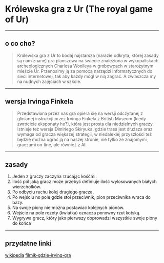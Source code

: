 # Królewska gra z Ur (The royal game of Ur)
----
## o co cho?
>Królewska gra z Ur to bodaj najstarsza (narazie odkryta, której zasady są nam znane) gra planszowa na świecie znaleziona w wykopaliskach archeologicznych Charlesa Woolleya w grobowcach w starożytnym mieście Ur. Przenosimy ją za pomocą narzędzi informatycznych do sieci internetowej, tak aby każdy mógł w nią zagrać. A zwłaszcza my na nudnych zajęciach w szkole.

----
## wersja Irvinga Finkela
>Przedstawiona przez nas gra opiera się na wersji odczytanej z glinianej instrukcji przez Irvinga Finkela z British Museum (kiedy zwrócicie eksponaty he?), która jest prosta dla niedzielnych graczy. Istnieje też wersja Dimiriego Skiryuka, gdzie trasa jest dłuższa oraz wymaga od gracza większej strategii, w niedalekiej przyszłości też będzię można ograć ją na naszej stronie, nie tylko ze znajomymi, graczami on-line, ale również z AI.

----
## zasady
1. Jeden z graczy zaczyna rzucając kośćmi.
2. Ilość pól jaką gracz może przebyć definiuje ilość wylosowanych białych wierzchołków.
3. Po odbyciu ruchu kolej drugiego gracza.
4. Po wejściu no pole gdzie stoi przeciwnik, pion przeciwnika wraca do bazy.
5. Na swoje piony nie można postawiać kolejnych pionów.
6. Wejście na pole rozety (kwiatka) oznacza ponowny rzut kotską.
7. Wygrywa gracz, który jako pierwszy doprowadzi wszystkie swoje piony do końca

----
## przydatne linki
[wikipedia](https://en.wikipedia.org/wiki/Royal_Game_of_Ur)
[filmik-gdzie-irving-gra](https://www.youtube.com/watch?v=WZskjLq040I&t)